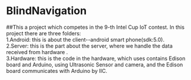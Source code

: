 # BlindNavigation
##This a project which competes in the 9-th Intel Cup IoT contest. 
In this project there are three folders:<br>
1.Android: this is about the client--android smart phone(sdk:5.0). <br>
2.Server: this is the part about the server, where we handle the data received from hardware . <br>
3.Hardware: this is the code in the hardware, which uses contains Edison board and Arduino, using Ultrasonic Sensor and camera, 
  and the Edison board communicates with Arduino by IIC.
